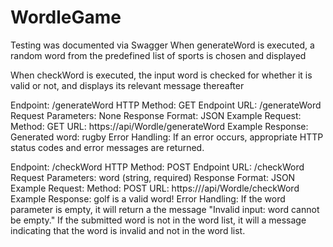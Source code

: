 # WordleGame
Testing was documented via Swagger
When generateWord is executed, a random word from the predefined list of sports is chosen and displayed

When checkWord is executed, the input word is checked for whether it is valid or not, and displays its relevant message thereafter

Endpoint: /generateWord
HTTP Method: GET
Endpoint URL: /generateWord
Request Parameters: None
Response Format: JSON
Example Request:
  Method: GET
  URL: https://api/Wordle/generateWord
Example Response: Generated word: rugby
Error Handling: If an error occurs, appropriate HTTP status codes and error messages are returned.



Endpoint: /checkWord
HTTP Method: POST
Endpoint URL: /checkWord
Request Parameters:
  word (string, required)
Response Format: JSON
Example Request:
  Method: POST
  URL: https:///api/Wordle/checkWord
Example Response: golf is a valid word!
Error Handling: If the word parameter is empty, it will return a the message "Invalid input: word cannot be empty."
If the submitted word is not in the word list, it will a message indicating that the word is invalid and not in the word list.
